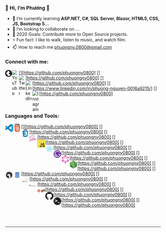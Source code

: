 ### 👋 Hi, I’m Phương 👋

- 🌱 I’m currently learning **ASP.NET, C#, SQL Server, Blazor, HTML5, CSS, JS, Bootstrap 5...**
- 💞️ I’m looking to collaborate on ...
- 🥅 2020 Goals: Contribute more to Open Source projects.
- ⚡ Fun fact: I like to walk, listen to music, and watch film.
- 📫 How to reach me phuongnv.0800@gmail.com
### Connect with me:

[<img align="left" alt="" width="22px" src="https://raw.githubusercontent.com/iconic/open-iconic/master/svg/globe.svg" />][https://github.com/phuongnv0800]
[<img align="left" alt="YouTube" width="22px" src="https://cdn.jsdelivr.net/npm/simple-icons@v3/icons/youtube.svg" />][https://github.com/phuongnv0800]
[<img align="left" alt="Twitter" width="22px" src="https://cdn.jsdelivr.net/npm/simple-icons@v3/icons/twitter.svg" />][https://github.com/phuongnv0800]
[<img align="left" alt="LinkedIn" width="22px" src="https://cdn.jsdelivr.net/npm/simple-icons@v3/icons/linkedin.svg" />][https://www.linkedin.com/in/phuong-nguyen-0016a9215/]
[<img align="left" alt="Instagram" width="22px" src="https://cdn.jsdelivr.net/npm/simple-icons@v3/icons/instagram.svg" />][https://github.com/phuongnv0800]

<br />

### Languages and Tools:

[<img align="left" alt="Visual Studio Code" width="26px" src="https://raw.githubusercontent.com/github/explore/80688e429a7d4ef2fca1e82350fe8e3517d3494d/topics/visual-studio-code/visual-studio-code.png" />][https://github.com/phuongnv0800]
[<img align="left" alt="HTML5" width="26px" src="https://raw.githubusercontent.com/github/explore/80688e429a7d4ef2fca1e82350fe8e3517d3494d/topics/html/html.png" />][https://github.com/phuongnv0800]
[<img align="left" alt="CSS3" width="26px" src="https://raw.githubusercontent.com/github/explore/80688e429a7d4ef2fca1e82350fe8e3517d3494d/topics/css/css.png" />][https://github.com/phuongnv0800]
[<img align="left" alt="Sass" width="26px" src="https://raw.githubusercontent.com/github/explore/80688e429a7d4ef2fca1e82350fe8e3517d3494d/topics/sass/sass.png" />][https://github.com/phuongnv0800]
[<img align="left" alt="JavaScript" width="26px" src="https://raw.githubusercontent.com/github/explore/80688e429a7d4ef2fca1e82350fe8e3517d3494d/topics/javascript/javascript.png" />][https://github.com/phuongnv0800]
[<img align="left" alt="React" width="26px" src="https://raw.githubusercontent.com/github/explore/80688e429a7d4ef2fca1e82350fe8e3517d3494d/topics/react/react.png" />][https://github.com/phuongnv0800]
[<img align="left" alt="Gatsby" width="26px" src="https://raw.githubusercontent.com/github/explore/e94815998e4e0713912fed477a1f346ec04c3da2/topics/gatsby/gatsby.png" />][https://github.com/phuongnv0800]
[<img align="left" alt="GraphQL" width="26px" src="https://raw.githubusercontent.com/github/explore/80688e429a7d4ef2fca1e82350fe8e3517d3494d/topics/graphql/graphql.png" />][https://github.com/phuongnv0800]
[<img align="left" alt="Node.js" width="26px" src="https://raw.githubusercontent.com/github/explore/80688e429a7d4ef2fca1e82350fe8e3517d3494d/topics/nodejs/nodejs.png" />][https://github.com/phuongnv0800]
[<img align="left" alt="Deno" width="26px" src="https://raw.githubusercontent.com/github/explore/361e2821e2dea67711cde99c9c40ed357061cf27/topics/deno/deno.png" />][https://github.com/phuongnv0800]
[<img align="left" alt="SQL" width="26px" src="https://raw.githubusercontent.com/github/explore/80688e429a7d4ef2fca1e82350fe8e3517d3494d/topics/sql/sql.png" />][https://github.com/phuongnv0800]
[<img align="left" alt="MySQL" width="26px" src="https://raw.githubusercontent.com/github/explore/80688e429a7d4ef2fca1e82350fe8e3517d3494d/topics/mysql/mysql.png" />][https://github.com/phuongnv0800]
[<img align="left" alt="MongoDB" width="26px" src="https://raw.githubusercontent.com/github/explore/80688e429a7d4ef2fca1e82350fe8e3517d3494d/topics/mongodb/mongodb.png" />][https://github.com/phuongnv0800]
[<img align="left" alt="Git" width="26px" src="https://raw.githubusercontent.com/github/explore/80688e429a7d4ef2fca1e82350fe8e3517d3494d/topics/git/git.png" />][https://github.com/phuongnv0800]
[<img align="left" alt="GitHub" width="26px" src="https://raw.githubusercontent.com/github/explore/78df643247d429f6cc873026c0622819ad797942/topics/github/github.png" />][https://github.com/phuongnv0800]
[<img align="left" alt="Terminal" width="26px" src="https://raw.githubusercontent.com/github/explore/80688e429a7d4ef2fca1e82350fe8e3517d3494d/topics/terminal/terminal.png" />][https://github.com/phuongnv0800]

<br />
<br />

---
